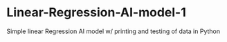 # Linear-Regression-AI-model-1
Simple linear Regression AI model w/ printing and testing of data in Python
